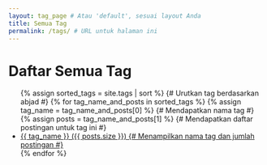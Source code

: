 ```yaml
---
layout: tag_page # Atau 'default', sesuai layout Anda
title: Semua Tag
permalink: /tags/ # URL untuk halaman ini
---
```


<h1>Daftar Semua Tag</h1>

<ul class="tag-cloud">
  {% assign sorted_tags = site.tags | sort %} {# Urutkan tag berdasarkan abjad #}
  {% for tag_name_and_posts in sorted_tags %}
    {% assign tag_name = tag_name_and_posts[0] %} {# Mendapatkan nama tag #}
    {% assign posts = tag_name_and_posts[1] %}   {# Mendapatkan daftar postingan untuk tag ini #}
    <li>
      <a href="/tag/{{ tag_name | slugify }}/">
        {{ tag_name }} ({{ posts.size }}) {# Menampilkan nama tag dan jumlah postingan #}
      </a>
    </li>
  {% endfor %}
</ul>
